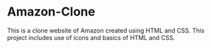 # Amazon-Clone

This is a clone website of Amazon created using HTML and CSS.
This project includes use of icons and basics of HTML and CSS.
